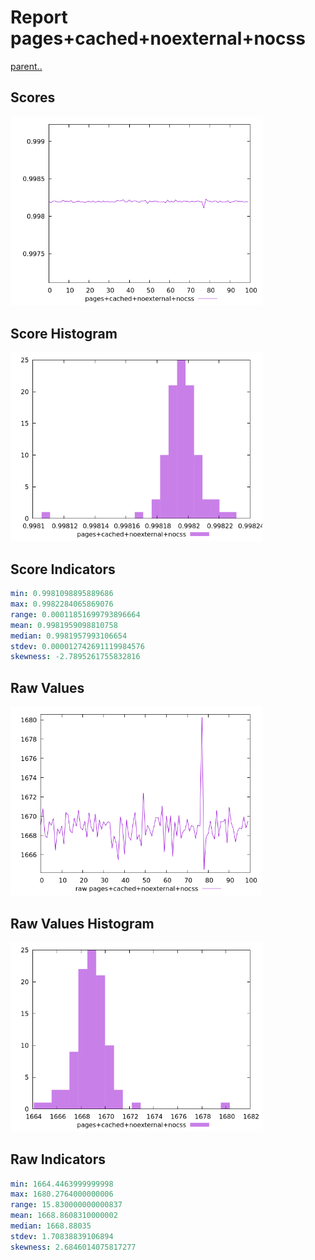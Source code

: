# Report pages+cached+noexternal+nocss

[parent..](./..)  


## Scores

![score](./score.png)  

## Score Histogram

![hist](./hist.png)  

## Score Indicators

```yaml
min: 0.9981098895889686
max: 0.9982284065869076
range: 0.00011851699793896664
mean: 0.9981959098810758
median: 0.9981957993106654
stdev: 0.000012742691119984576
skewness: -2.7895261755832816

```

## Raw Values

![raw](./raw.png)  

## Raw Values Histogram

![raw hist](./raw_hist.png)  

## Raw Indicators

```yaml
min: 1664.4463999999998
max: 1680.2764000000006
range: 15.830000000000837
mean: 1668.8608310000002
median: 1668.88035
stdev: 1.70838839106894
skewness: 2.6846014075817277

```

<style>
  img {
    max-width: 80%;
  }
</style>
      
